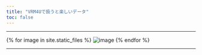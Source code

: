 ```yaml
---
title: "VRM4Uで扱うと楽しいデータ"
toc: false
---
```



----

{% for image in site.static_files %}
        <img src="{{ site.baseurl }}{{ image.path }}" alt="image" />
{% endfor %}


----
